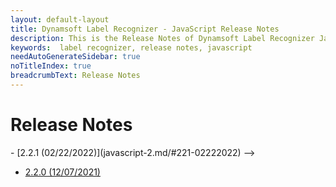 ```yaml
---
layout: default-layout
title: Dynamsoft Label Recognizer - JavaScript Release Notes
description: This is the Release Notes of Dynamsoft Label Recognizer JavaScript SDK.
keywords:  label recognizer, release notes, javascript
needAutoGenerateSidebar: true
noTitleIndex: true
breadcrumbText: Release Notes
---
```


# Release Notes
<!-->
- [2.2.1 (02/22/2022)](javascript-2.md/#221-02222022)
-->

- [2.2.0 (12/07/2021)](javascript-2.md/#220-12072021)
